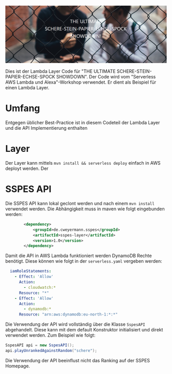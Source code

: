 ![Banner](banner.PNG)

Dies ist der Lambda Layer Code für "THE ULTIMATE SCHERE-STEIN-PAPIER-ECHSE-SPOCK SHOWDOWN". Der Code wird vom "Serverless AWS Lambda und Alexa"-Workshop verwendet. 
Er dient als Beispiel für einen Lambda Layer.

# Umfang

Entgegen üblicher Best-Practice ist in diesem Codeteil der Lambda Layer und die API Implementierung enthalten

# Layer

Der Layer kann mittels `mvn install && serverless deploy` einfach in AWS deployt werden. Der 

# SSPES API

Die SSPES API kann lokal geclont werden und nach einem `mvn install` verwendet werden. Die Abhängigkeit muss in maven wie folgt
eingebunden werden:

```xml
        <dependency>
            <groupId>de.cweyermann.sspes</groupId>
            <artifactId>sspes-layer</artifactId>
            <version>1.0</version>
        </dependency>
```


Damit die API in AWS Lambda funktioniert werden DynamoDB Rechte benötigt. Diese können wie folgt in der `serverless.yaml`
vergeben werden:

```yaml
  iamRoleStatements:
    - Effect: 'Allow'
      Action:
        - cloudwatch:*
      Resource: "*"
    - Effect: 'Allow'
      Action:
        - dynamodb:*
      Resource: "arn:aws:dynamodb:eu-north-1:*:*"
```


Die Verwendung der API wird vollständig über die Klasse `SspesAPI` abgehandelt. Diese kann mit dem default 
Konstruktor initialisiert und direkt verwendet werden. Zum Beispiel wie folgt:

```java
SspesAPI api = new SspesAPI();
api.playUnrankedAgainstRandom("schere");
```

Die Verwendung der API beeinflust nicht das Ranking auf der SSPES Homepage.


